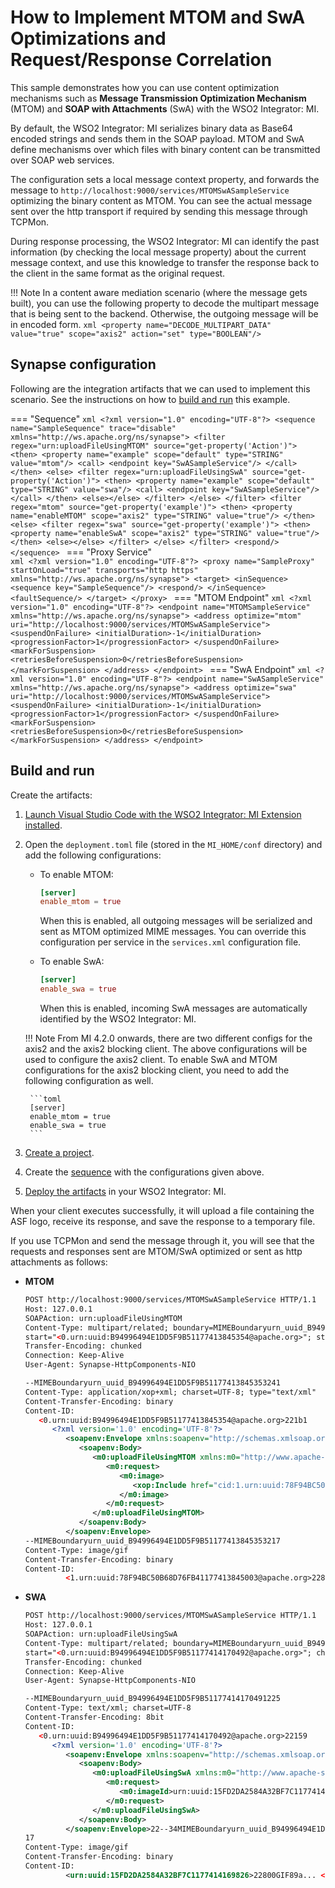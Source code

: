 # How to Implement MTOM and SwA Optimizations and Request/Response Correlation

This sample demonstrates how you can use content optimization mechanisms such as **Message Transmission Optimization Mechanism** (MTOM) and **SOAP with Attachments** (SwA) with the WSO2 Integrator: MI.

By default, the WSO2 Integrator: MI serializes binary data as Base64 encoded strings and sends them in the SOAP payload. MTOM and SwA define mechanisms over which files with binary content can be transmitted over SOAP web services.

The configuration sets a local message context property, and forwards
the message to
`http://localhost:9000/services/MTOMSwASampleService`
optimizing the binary content as MTOM. You can see the actual message
sent over the http transport if required by sending this message through
TCPMon.

During response processing, the
WSO2 Integrator: MI can identify the past information (by checking the local message property) about the current message context,
and use this knowledge to transfer the response back to the client
in the same format as the original request.  

!!! Note
    In a content aware mediation scenario (where the message gets built), you can use the following property to decode the 
    multipart message that is being sent to the backend. Otherwise, the outgoing message will be in encoded form.
    ```xml
    <property name="DECODE_MULTIPART_DATA" value="true" scope="axis2" action="set" type="BOOLEAN"/>
    ```
    
## Synapse configuration

Following are the integration artifacts that we can used to implement this scenario. See the instructions on how to [build and run](#build-and-run) this example.

=== "Sequence"
    ```xml
    <?xml version="1.0" encoding="UTF-8"?>
    <sequence name="SampleSequence" trace="disable" xmlns="http://ws.apache.org/ns/synapse">
        <filter regex="urn:uploadFileUsingMTOM" source="get-property('Action')">
            <then>
                <property name="example" scope="default" type="STRING" value="mtom"/>
                <call>
                    <endpoint key="SwASampleService"/>
                </call>
            </then>
            <else>
                <filter regex="urn:uploadFileUsingSwA" source="get-property('Action')">
                    <then>
                        <property name="example" scope="default" type="STRING" value="swa"/>
                        <call>
                            <endpoint key="SwASampleService"/>
                        </call>
                    </then>
                    <else></else>
                </filter>
            </else>
        </filter>
        <filter regex="mtom" source="get-property('example')">
            <then>
                <property name="enableMTOM" scope="axis2" type="STRING" value="true"/>
            </then>
            <else>
                <filter regex="swa" source="get-property('example')">
                    <then>
                        <property name="enableSwA" scope="axis2" type="STRING" value="true"/>
                    </then>
                    <else></else>
                </filter>
            </else>
        </filter>
        <respond/>
    </sequence>
    ```
=== "Proxy Service"    
    ```xml
    <?xml version="1.0" encoding="UTF-8"?>
    <proxy name="SampleProxy" startOnLoad="true" transports="http https" xmlns="http://ws.apache.org/ns/synapse">
        <target>
            <inSequence>
                <sequence key="SampleSequence"/>
                <respond/>
            </inSequence>
            <faultSequence/>
        </target>
    </proxy>
    ```
=== "MTOM Endpoint"
    ```xml
    <?xml version="1.0" encoding="UTF-8"?>
    <endpoint name="MTOMSampleService" xmlns="http://ws.apache.org/ns/synapse">
        <address optimize="mtom" uri="http://localhost:9000/services/MTOMSwASampleService">
            <suspendOnFailure>
                <initialDuration>-1</initialDuration>
                <progressionFactor>1</progressionFactor>
            </suspendOnFailure>
            <markForSuspension>
                <retriesBeforeSuspension>0</retriesBeforeSuspension>
            </markForSuspension>
        </address>
    </endpoint>
    ```
=== "SwA Endpoint"
    ```xml
    <?xml version="1.0" encoding="UTF-8"?>
    <endpoint name="SwASampleService" xmlns="http://ws.apache.org/ns/synapse">
        <address optimize="swa" uri="http://localhost:9000/services/MTOMSwASampleService">
            <suspendOnFailure>
                <initialDuration>-1</initialDuration>
                <progressionFactor>1</progressionFactor>
            </suspendOnFailure>
            <markForSuspension>
                <retriesBeforeSuspension>0</retriesBeforeSuspension>
            </markForSuspension>
        </address>
    </endpoint>
    ```

## Build and run

Create the artifacts:

1. [Launch Visual Studio Code with the WSO2 Integrator: MI Extension installed]({{base_path}}/develop/mi-for-vscode/install-wso2-mi-for-vscode).
2. Open the `deployment.toml` file (stored in the `MI_HOME/conf` directory) and add the following configurations:

    - To enable MTOM:
       ```toml
       [server]
       enable_mtom = true
       ```
      When this is enabled, all outgoing messages will be serialized and
        sent as MTOM optimized MIME messages. You can override this
        configuration per service in the `services.xml`
        configuration file.

    - To enable SwA:
       ```toml
       [server]
       enable_swa = true
       ```
      When this is enabled, incoming SwA messages are automatically
        identified by the WSO2 Integrator: MI. 

    !!! Note
        From MI 4.2.0 onwards, there are two different configs for the axis2 and the axis2 blocking client. The above configurations will be used to configure the axis2  client. To enable SwA and MTOM configurations for the axis2 blocking client, you need to add the following configuration as well.
    
        ```toml
        [server]
        enable_mtom = true
        enable_swa = true
        ```

3. [Create a project]({{base_path}}/develop/create-integration-project).
4. Create the [sequence]({{base_path}}/develop/creating-artifacts/creating-reusable-sequences) with the configurations given above.
5. [Deploy the artifacts]({{base_path}}/develop/deploy-artifacts) in your WSO2 Integrator: MI.

When your client executes successfully, it will upload a file containing
the ASF logo, receive its response, and save the response to a
temporary file.

<!--
When you analyze the log once the client is run specifying MTOM
optimization, you will see an output as follows:
```bash
[java] Sending file : ./../../repository/samples/resources/mtom/asf-logo.gif as MTOM
[java] Saved response to file : ./../../work/temp/sampleClient/mtom-49258.gif
```
-->

If you use TCPMon and send the message through it, you will see that the requests and responses sent are MTOM/SwA optimized or sent as http
attachments as follows:

- **MTOM**

    ```xml
    POST http://localhost:9000/services/MTOMSwASampleService HTTP/1.1
    Host: 127.0.0.1
    SOAPAction: urn:uploadFileUsingMTOM
    Content-Type: multipart/related; boundary=MIMEBoundaryurn_uuid_B94996494E1DD5F9B51177413845353; type="application/xop+xml";
    start="<0.urn:uuid:B94996494E1DD5F9B51177413845354@apache.org>"; start-info="text/xml"; charset=UTF-8
    Transfer-Encoding: chunked
    Connection: Keep-Alive
    User-Agent: Synapse-HttpComponents-NIO

    --MIMEBoundaryurn_uuid_B94996494E1DD5F9B51177413845353241
    Content-Type: application/xop+xml; charset=UTF-8; type="text/xml"
    Content-Transfer-Encoding: binary
    Content-ID:
       <0.urn:uuid:B94996494E1DD5F9B51177413845354@apache.org>221b1
          <?xml version='1.0' encoding='UTF-8'?>
             <soapenv:Envelope xmlns:soapenv="http://schemas.xmlsoap.org/soap/envelope/">
                <soapenv:Body>
                   <m0:uploadFileUsingMTOM xmlns:m0="http://www.apache-synapse.org/test">
                      <m0:request>
                         <m0:image>
                            <xop:Include href="cid:1.urn:uuid:78F94BC50B68D76FB41177413845003@apache.org" xmlns:xop="http://www.w3.org/2004/08/xop/include" />
                         </m0:image>
                      </m0:request>
                   </m0:uploadFileUsingMTOM>
                </soapenv:Body>
             </soapenv:Envelope>
    --MIMEBoundaryurn_uuid_B94996494E1DD5F9B51177413845353217
    Content-Type: image/gif
    Content-Transfer-Encoding: binary
    Content-ID:
             <1.urn:uuid:78F94BC50B68D76FB41177413845003@apache.org>22800GIF89a... << binary content >>
    ```

- **SWA**

    ```xml
    POST http://localhost:9000/services/MTOMSwASampleService HTTP/1.1
    Host: 127.0.0.1
    SOAPAction: urn:uploadFileUsingSwA
    Content-Type: multipart/related; boundary=MIMEBoundaryurn_uuid_B94996494E1DD5F9B51177414170491; type="text/xml";
    start="<0.urn:uuid:B94996494E1DD5F9B51177414170492@apache.org>"; charset=UTF-8
    Transfer-Encoding: chunked
    Connection: Keep-Alive
    User-Agent: Synapse-HttpComponents-NIO

    --MIMEBoundaryurn_uuid_B94996494E1DD5F9B51177414170491225
    Content-Type: text/xml; charset=UTF-8
    Content-Transfer-Encoding: 8bit
    Content-ID:
       <0.urn:uuid:B94996494E1DD5F9B51177414170492@apache.org>22159
          <?xml version='1.0' encoding='UTF-8'?>
             <soapenv:Envelope xmlns:soapenv="http://schemas.xmlsoap.org/soap/envelope/">
                <soapenv:Body>
                   <m0:uploadFileUsingSwA xmlns:m0="http://www.apache-synapse.org/test">
                      <m0:request>
                         <m0:imageId>urn:uuid:15FD2DA2584A32BF7C1177414169826</m0:imageId>
                      </m0:request>
                   </m0:uploadFileUsingSwA>
                </soapenv:Body>
             </soapenv:Envelope>22--34MIMEBoundaryurn_uuid_B94996494E1DD5F9B511774141704912
    17
    Content-Type: image/gif
    Content-Transfer-Encoding: binary
    Content-ID:
             <urn:uuid:15FD2DA2584A32BF7C1177414169826>22800GIF89a... << binary content >>
    ```
